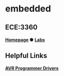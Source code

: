 # embedded
## ECE:3360
#### [Homepage](http://user.engineering.uiowa.edu/~rbeichel/lectures/es_s19/index.html) ● [Labs](http://user.engineering.uiowa.edu/~rbeichel/lectures/es_s19/labs/index.html)

## Helpful Links
#### [AVR Programmer Drivers](https://www.pololu.com/product/3170/resources)
